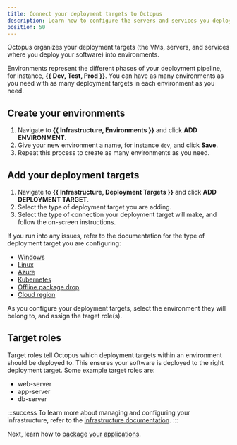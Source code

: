 ```yaml
---
title: Connect your deployment targets to Octopus
description: Learn how to configure the servers and services you deploy software to with Octopus Deploy.
position: 50
---
```


Octopus organizes your deployment targets (the VMs, servers, and services where you deploy your software) into environments. 

Environments represent the different phases of your deployment pipeline, for instance, **{{ Dev, Test, Prod }}**. You can have as many environments as you need with as many deployment targets in each environment as you need.

## Create your environments

1. Navigate to **{{ Infrastructure, Environments }}** and click **ADD ENVIRONMENT**.
1. Give your new environment a name, for instance `dev`, and click **Save**.
1. Repeat this process to create as many environments as you need.

## Add your deployment targets

1. Navigate to **{{ Infrastructure, Deployment Targets }}** and click **ADD DEPLOYMENT TARGET**.
1. Select the type of deployment target you are adding.
1. Select the type of connection your deployment target will make, and follow the on-screen instructions.

If you run into any issues, refer to the documentation for the type of deployment target you are configuring:

- [Windows](/docs/infrastructure/deployment-targets/windows-targets/index.md)
- [Linux](/docs/infrastructure/deployment-targets/linux/index.md)
- [Azure](/docs/infrastructure/deployment-targets/azure/index.md)
- [Kubernetes](/docs/infrastructure/deployment-targets/kubernetes-target/index.md)
- [Offline package drop](/docs/infrastructure/deployment-targets/offline-package-drop.md)
- [Cloud region](/docs/infrastructure/deployment-targets/cloud-regions.md)

As you configure your deployment targets, select the environment they will belong to, and assign the target role(s).

## Target roles

Target roles tell Octopus which deployment targets within an environment should be deployed to. This ensures your software is deployed to the right deployment target. Some example target roles are: 

- web-server
- app-server
- db-server

:::success
To learn more about managing and configuring your infrastructure, refer to the [infrastructure documentation](/docs/infrastructure/index.md).
:::

Next, learn how to [package your applications](/docs/getting-started/package-your-applications.md).